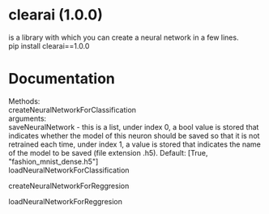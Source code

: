# clearai (1.0.0)<br>
is a library with which you can create a neural network in a few lines.<br>
pip install clearai==1.0.0<br>
# Documentation<br>
Methods:<br>
createNeuralNetworkForClassification<br>
arguments:<br>
saveNeuralNetwork - this is a list, under index 0, a bool value is stored that indicates whether the model of this neuron should be saved so that it is not retrained each time, under index 1, a value is stored that indicates the name of the model to be saved (file extension .h5). Default: [True, "fashion_mnist_dense.h5"]<br>
loadNeuralNetworkForClassification<br>

createNeuralNetworkForReggresion<br>

loadNeuralNetworkForReggresion<br>
